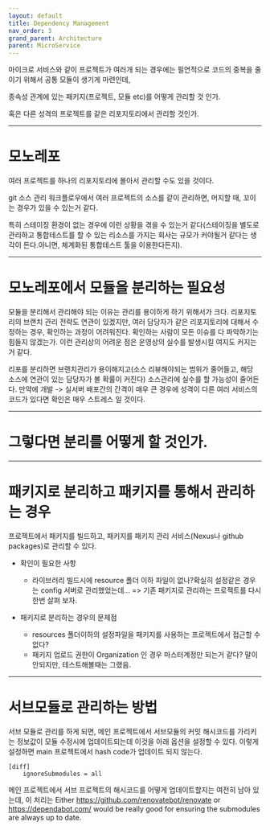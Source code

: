 ```yaml
---
layout: default
title: Dependency Management
nav_order: 3
grand_parent: Architecture
parent: MicroService
---
```


마이크로 서비스와 같이 프로젝트가 여러개 되는 경우에는 필연적으로 코드의 중복을 줄이기 위해서 공통 모듈이 생기게 마련인데,

종속성 관계에 있는 패키지(프로젝트, 모듈 etc)를 어떻게 관리할 것 인가.

혹은 다른 성격의 프로젝트를 같은 리포지토리에서 관리할 것인가.

---
# 모노레포
여러 프로젝트를 하나의 리포지토리에 몰아서 관리할 수도 있을 것이다.

git 소스 관리 워크플로우에서 여러 프로젝트의 소스를 같이 관리하면, 머지할 때, 꼬이는 경우가 있을 수 있는거 같다.

특히 스테이징 환경이 없는 경우에 이런 상황을 겪을 수 있는거 같다(스테이징을 별도로 관리하고 통합테스트를 할 수 있는 리소스를 가지는 회사는 규모가 커야될거 같다는 생각이 든다.아니면, 체계화된 통합테스트 툴을 이용한다든지).

---
# 모노레포에서 모듈을 분리하는 필요성
모듈을 분리해서 관리해야 되는 이유는 관리를 용이하게 하기 위해서가 크다. 리포지토리의 브랜치 관리 전략도 연관이 있겠지만, 여러 담당자가 같은 리포지토리에 대해서 수정하는 경우, 확인하는 과정이 어려워진다. 확인하는 사람이 모든 이슈를 다 파악하기는 힘들지 않겠는가. 이런 관리상의 어려운 점은 운영상의 실수를 발생시킬 여지도 커지는 거 같다.

리포를 분리하면 브랜치관리가 용이해지고(소스 리뷰해야되는 범위가 줄어들고, 해당 소스에 연관이 있는 담당자가 볼 확률이 커진다) 소스관리에 실수를 할 가능성이 줄어든다. 만약에 개발 -> 실서버 배포간의 간격이 매우 큰 경우에 성격이 다른 여러 서비스의 코드가 있다면 확인은 매우 스트레스 일 것이다.

---
# 그렇다면 분리를 어떻게 할 것인가.


---
# 패키지로 분리하고 패키지를 통해서 관리하는 경우
프로젝트에서 패키지를 빌드하고, 패키지를 패키지 관리 서비스(Nexus나 github packages)로 관리할 수 있다.

* 확인이 필요한 사항
  + 라이브러리 빌드시에 resource 폴더 이하 파일이 없나?확실히 설정같은 경우는 config 서버로 관리했었는데...
    => 기존 패키지로 관리하는 프로젝트를 다시 한번 살펴 보자.



* 패키지로 분리하는 경우의 문제점
  + resources 폴더이하의 설정파일을 패키지를 사용하는 프로젝트에서 접근할 수 없다?
  + 패키지 업로드 권한이 Organization 인 경우 마스터계정만 되는거 같다? 말이 안되지만, 테스트해볼때는 그랬음.


---
# 서브모듈로 관리하는 방법

서브 모듈로 관리를 하게 되면, 메인 프로젝트에서 서브모듈의 커밋 해시코드를 가리키는 정보값이 모듈 수정시에 업데이트되는데 이것을 아래 옵션을 설정할 수 있다. 이렇게 설정하면 main 프로젝트에서 hash code가 업데이트 되지 않는다.

```
[diff]
    ignoreSubmodules = all
```

메인 프로젝트에서 서브 프로젝트의 해시코드를 어떻게 업데이트할지는 여전히 남아 있는데, 이 처리는 
Either https://github.com/renovatebot/renovate or https://dependabot.com/ would be really good for ensuring the submodules are always up to date.


